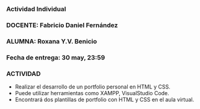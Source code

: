 ﻿###  Actividad Individual
###  DOCENTE: Fabricio Daniel Fernández
###  ALUMNA: Roxana Y.V. Benicio
### Fecha de entrega: 30 may, 23:59
### ACTIVIDAD
* Realizar el desarrollo de un portfolio personal en HTML y CSS.
* Puede utilizar herramientas como XAMPP, VisualStudio Code.
* Encontrará dos plantillas de portfolio con HTML y CSS en el aula virtual.
